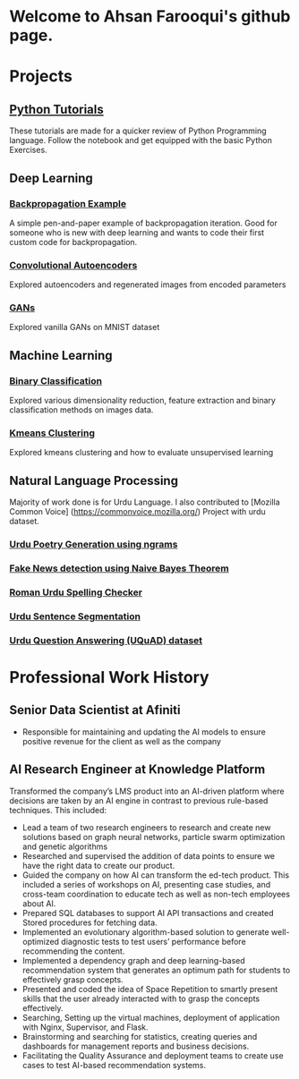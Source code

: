 # Welcome to Ahsan Farooqui's github page. 

# Projects

## [Python Tutorials](https://github.com/ahsanfarooqui/Python-Programming-Exercise/)
These tutorials are made for a quicker review of Python Programming language. Follow the notebook and get equipped with the basic Python Exercises. 

## Deep Learning
### [Backpropagation Example](https://github.com/ahsanfarooqui/backprop-example)
A simple pen-and-paper example of backpropagation iteration. Good for someone who is new with deep learning and wants to code their first custom code for backpropagation. 

### [Convolutional Autoencoders](https://github.com/ahsanfarooqui/convolutional-autoencoders)
Explored autoencoders and regenerated images from encoded parameters

### [GANs](https://github.com/ahsanfarooqui/gans-mnist)
Explored vanilla GANs on MNIST dataset 

## Machine Learning
### [Binary Classification](https://github.com/ahsanfarooqui/binary-classification-ml)
Explored various dimensionality reduction, feature extraction and binary classification methods on images data. 

### [Kmeans Clustering](https://github.com/ahsanfarooqui/kmeans-clustering)
Explored kmeans clustering and how to evaluate unsupervised learning

## Natural Language Processing
Majority of work done is for Urdu Language. I also contributed to [Mozilla Common Voice] (https://commonvoice.mozilla.org/) Project with urdu dataset.
### [Urdu Poetry Generation using ngrams](https://github.com/ahsanfarooqui/urdu-poetry-ngrams)
### [Fake News detection using Naive Bayes Theorem](https://github.com/ahsanfarooqui/urdu-fake-news-naive-bayes)
### [Roman Urdu Spelling Checker](https://github.com/ahsanfarooqui/roman-urdu-spelling-correction)
### [Urdu Sentence Segmentation](https://github.com/ahsanfarooqui/urdu-sentence-segmentation)
### [Urdu Question Answering (UQuAD) dataset](https://github.com/ahsanfarooqui/UQuAD---Urdu-Question-Answer-Dataset)

# Professional Work History 
## Senior Data Scientist at Afiniti
* Responsible for maintaining and updating the AI models to ensure positive revenue for the client as well as the company
## AI Research Engineer at Knowledge Platform
Transformed the company’s LMS product into an AI-driven platform where decisions are taken by an AI engine in contrast to previous rule-based techniques. This included:
* Lead a team of two research engineers to research and create new solutions based on graph neural networks, particle swarm optimization and genetic algorithms
* Researched and supervised the addition of data points to ensure we have the right data to create our product.
* Guided the company on how AI can transform the ed-tech product. This included a series of workshops on AI, presenting case studies, and cross-team coordination to educate tech as well as non-tech employees about AI.
* Prepared SQL databases to support AI API transactions and created Stored procedures for fetching data.
* Implemented an evolutionary algorithm-based solution to generate well-optimized diagnostic tests to test users’ performance before recommending the content.
* Implemented a dependency graph and deep learning-based recommendation system that generates an optimum path for students to effectively grasp concepts.
* Presented and coded the idea of Space Repetition to smartly present skills that the user already interacted with to grasp the concepts effectively.
* Searching, Setting up the virtual machines, deployment of application with Nginx, Supervisor, and Flask.
* Brainstorming and searching for statistics, creating queries and dashboards for management reports and business decisions.
* Facilitating the Quality Assurance and deployment teams to create use cases to test AI-based recommendation systems.

